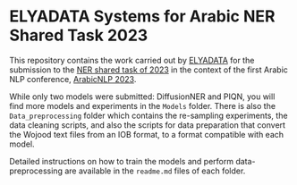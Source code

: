 # ELYADATA Systems for Arabic NER Shared Task 2023

This repository contains the work carried out by [ELYADATA](https://www.elyadata.com/) for the submission to the [NER shared task of 2023](https://dlnlp.ai/st/wojood/) 
in the context of the first Arabic NLP conference, [ArabicNLP 2023](https://arabicnlp2023.sigarab.org/home).

While only two models were submitted: DiffusionNER and PIQN, you will find more models and experiments in the `Models` 
folder.
There is also the `Data_preprocessing` folder which contains the re-sampling experiments, the data cleaning scripts,
and also the scripts for data preparation that convert the Wojood text files from an IOB format, to a format compatible 
with each model.

Detailed instructions on how to train the models and perform data-preprocessing are available in the `readme.md` files 
of each folder.
